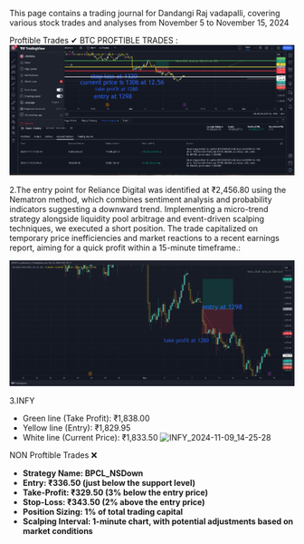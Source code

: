 This page contains a trading journal for Dandangi Raj vadapalli, covering various stock trades and analyses from November 5 to November 15, 2024

Proftible Trades ✔
BTC PROFTIBLE TRADES :
![image alt](https://github.com/rajdandangi/Stock_And_DayTrading/blob/863ec9ef0238581c36fc992e0dc56fd392e41963/stock.png)

2.The entry point for Reliance Digital was identified at ₹2,456.80 using the Nematron method, which combines sentiment analysis and probability indicators suggesting a downward trend. Implementing a micro-trend strategy alongside liquidity pool arbitrage and event-driven scalping techniques, we executed a short position. The trade capitalized on temporary price inefficiencies and market reactions to a recent earnings report, aiming for a quick profit within a 15-minute timeframe.:

![image alt](https://github.com/rajdandangi/Stock_And_DayTrading/blob/66f23cb368a685377c1eb1a3fb9c2a560adf725f/RELIANCE_2024-11-16_12-12-11.png)

3.INFY
- Green line (Take Profit): ₹1,838.00
- Yellow line (Entry): ₹1,829.95
- White line (Current Price): ₹1,833.50
![INFY_2024-11-09_14-25-28](https://github.com/user-attachments/assets/3a459dac-db08-4869-9dbd-0691aad44feb)


NON Proftible Trades ❌

- **Strategy Name: BPCL_NSDown**
- **Entry: ₹336.50 (just below the support level)**
- **Take-Profit: ₹329.50 (3% below the entry price)**
- **Stop-Loss: ₹343.50 (2% above the entry price)**
- **Position Sizing: 1% of total trading capital**
- **Scalping Interval: 1-minute chart, with potential adjustments based on market conditions**
